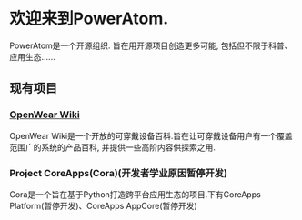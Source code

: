  # 欢迎来到PowerAtom.

 PowerAtom是一个开源组织. 旨在用开源项目创造更多可能, 包括但不限于科普、应用生态......

 ## 现有项目

 ### [OpenWear Wiki](www.projcora.club/WearWiki)
 OpenWear Wiki是一个开放的可穿戴设备百科.旨在让可穿戴设备用户有一个覆盖范围广的系统的产品百科, 并提供一些高阶内容供探索之用.

 ### Project CoreApps(Cora)(开发者学业原因暂停开发)

 Cora是一个旨在基于Python打造跨平台应用生态的项目.下有CoreApps Platform(暂停开发)、CoreApps AppCore(暂停开发)

